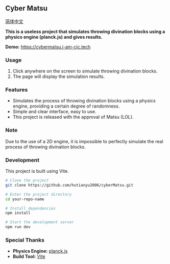 ## Cyber Matsu

[简体中文](README.CHS.md)

**This is a useless project that simulates throwing divination blocks using a physics engine (planck.js) and gives results.**

**Demo:** https://cybermatsu.i-am-cjc.tech

### Usage

1. Click anywhere on the screen to simulate throwing divination blocks.
2. The page will display the simulation results.

### Features

* Simulates the process of throwing divination blocks using a physics engine, providing a certain degree of randomness.
* Simple and clear interface, easy to use.
* This project is released with the approval of Matsu (LOL).

### Note

Due to the use of a 2D engine, it is impossible to perfectly simulate the real process of throwing divination blocks.

### Development

This project is built using Vite.

```bash
# Clone the project
git clone https://github.com/hutianyu2006/cyberMatsu.git

# Enter the project directory
cd your-repo-name

# Install dependencies
npm install

# Start the development server
npm run dev
```

### Special Thanks

* **Physics Engine:** [planck.js](https://github.com/shakiba/planck.js)
* **Build Tool:** [Vite](https://vitejs.dev/)
